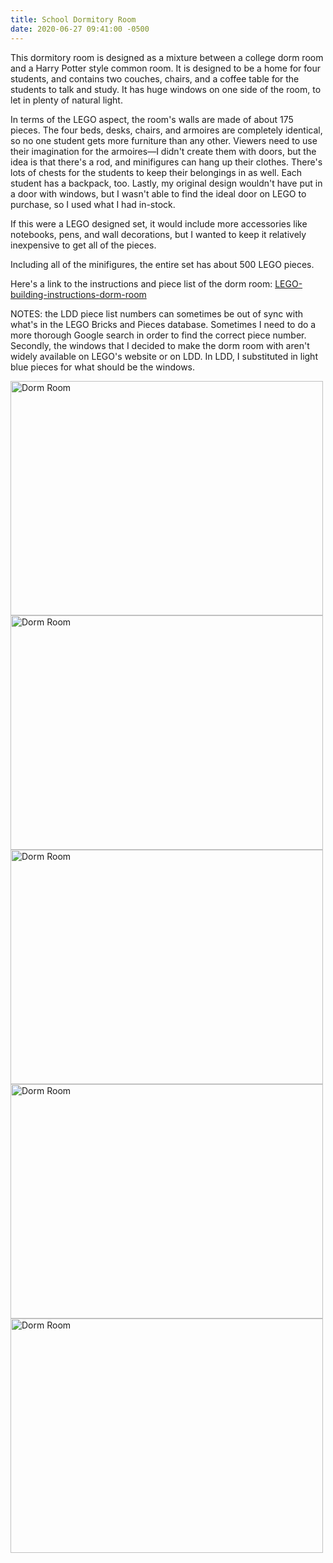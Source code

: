```yaml
---
title: School Dormitory Room
date: 2020-06-27 09:41:00 -0500
---
```


This dormitory room is designed as a mixture between a college dorm room and a Harry Potter style common room. It is designed to be a home for four students, and contains two couches, chairs, and a coffee table for the students to talk and study. It has huge windows on one side of the room, to let in plenty of natural light.

In terms of the LEGO aspect, the room's walls are made of about 175 pieces. The four beds, desks, chairs, and armoires are completely identical, so no one student gets more furniture than any other. Viewers need to use their imagination for the armoires—I didn't create them with doors, but the idea is that there's a rod, and minifigures can hang up their clothes. There's lots of chests for the students to keep their belongings in as well. Each student has a backpack, too. Lastly, my original design wouldn't have put in a door with windows, but I wasn't able to find the ideal door on LEGO to purchase, so I used what I had in-stock.

If this were a LEGO designed set, it would include more accessories like notebooks, pens, and wall decorations, but I wanted to keep it relatively inexpensive to get all of the pieces.

Including all of the minifigures, the entire set has about 500 LEGO pieces.

Here's a link to the instructions and piece list of the dorm room: <a href="/assets/resources/LEGO-building-instructions-dorm-room.pdf" target="_blank">LEGO-building-instructions-dorm-room</a>

NOTES: the LDD piece list numbers can sometimes be out of sync with what's in the LEGO Bricks and Pieces database. Sometimes I need to do a more thorough Google search in order to find the correct piece number. Secondly, the windows that I decided to make the dorm room with aren't widely available on LEGO's website or on LDD. In LDD, I substituted in light blue pieces for what should be the windows.

<div class="text-center">
  <a data-flickr-embed="true" href="https://www.flickr.com/photos/184539266@N08/50050573101/in/album-72157714494860177/" title="Dorm Room"><img class="image" src="https://live.staticflickr.com/65535/50050573101_fb17cb502a_k.jpg" width="500" height="375" alt="Dorm Room"></a>
  <a data-flickr-embed="true" href="https://www.flickr.com/photos/184539266@N08/50050826537/in/album-72157714494860177/" title="Dorm Room"><img class="image" src="https://live.staticflickr.com/65535/50050826537_4d42eae374_k.jpg" width="500" height="375" alt="Dorm Room"></a>
  <a data-flickr-embed="true" href="https://www.flickr.com/photos/184539266@N08/50050572856/in/album-72157714494860177/" title="Dorm Room"><img class="image" src="https://live.staticflickr.com/65535/50050572856_c7703277aa_k.jpg" width="500" height="375" alt="Dorm Room"></a>
  <a data-flickr-embed="true" href="https://www.flickr.com/photos/184539266@N08/50050572721/in/album-72157714494860177/" title="Dorm Room"><img class="image" src="https://live.staticflickr.com/65535/50050572721_96905699ca_k.jpg" width="500" height="375" alt="Dorm Room"></a>
  <a data-flickr-embed="true" href="https://www.flickr.com/photos/184539266@N08/50050574776/in/album-72157714494860177/" title="Dorm Room"><img class="image" src="https://live.staticflickr.com/65535/50050574776_402215300c_k.jpg" width="500" height="375" alt="Dorm Room"></a>
</div>

